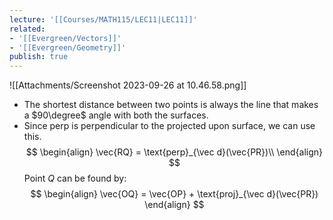```yaml
---
lecture: '[[Courses/MATH115/LEC11|LEC11]]'
related:
- '[[Evergreen/Vectors]]'
- '[[Evergreen/Geometry]]'
publish: true
---
```


![[Attachments/Screenshot 2023-09-26 at 10.46.58.png]]
- The shortest distance between two points is always the line that makes a $90\degree$ angle with both the surfaces.
- Since perp is perpendicular to the projected upon surface, we can use this.
$$
\begin{align}
\vec{RQ} = \text{perp}_{\vec d}(\vec{PR})\\
\end{align}
$$
Point $Q$ can be found by:
$$
\begin{align}
\vec{OQ} = \vec{OP} + \text{proj}_{\vec d}(\vec{PR})
\end{align}
$$